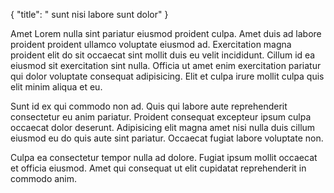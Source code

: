 {
"title": " sunt nisi labore sunt dolor"
}

Amet Lorem nulla sint pariatur eiusmod proident culpa. Amet duis ad labore proident proident ullamco voluptate eiusmod ad. Exercitation magna proident elit do sit occaecat sint mollit duis eu velit incididunt. Cillum id ea eiusmod sit exercitation sint nulla. Officia ut amet enim exercitation pariatur qui dolor voluptate consequat adipisicing. Elit et culpa irure mollit culpa quis elit minim aliqua et eu.

Sunt id ex qui commodo non ad. Quis qui labore aute reprehenderit consectetur eu anim pariatur. Proident consequat excepteur ipsum culpa occaecat dolor deserunt. Adipisicing elit magna amet nisi nulla duis cillum eiusmod eu do quis aute sint pariatur. Occaecat fugiat labore voluptate non.

Culpa ea consectetur tempor nulla ad dolore. Fugiat ipsum mollit occaecat et officia eiusmod. Amet qui consequat ut elit cupidatat reprehenderit in commodo anim.